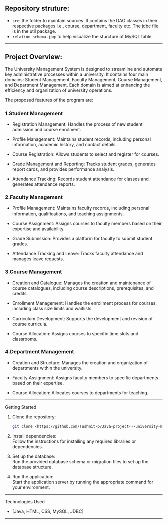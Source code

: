 ## Repository struture:
- `src`: the folder to maintain sources. It contains the DAO classes in their respective packages i.e., course, department, faculty etc. The jdbc file is in the util package.
- `relation schema.jpg`: to help visualize the sturcture of MySQL table

---
## Project Overview:
The University Management System is designed to streamline and automate key administrative processes within a university. It contains four main domains: Student Management, Faculty Management, Course Management, and Department Management. Each domain is aimed at enhancing the efficiency and organization of university operations.


The proposed features of the program are:

### 1.Student Management

- Registration Management: Handles the process of new student admission and course enrolment.

- Profile Management: Maintains student records, including personal information, academic history, and contact details.

- Course Registration: Allows students to select and register for courses.

- Grade Management and Reporting: Tracks student grades, generates report cards, and provides performance analysis.

- Attendance Tracking: Records student attendance for classes and generates attendance reports.



### 2.Faculty Management

- Profile Management: Maintains faculty records, including personal information, qualifications, and teaching assignments.

- Course Assignment: Assigns courses to faculty members based on their expertise and availability.

- Grade Submission: Provides a platform for faculty to submit student grades.

- Attendance Tracking and Leave: Tracks faculty attendance and manages leave requests.



### 3.Course Management

- Creation and Catalogue: Manages the creation and maintenance of course catalogues, including course descriptions, prerequisites, and credits.

- Enrollment Management: Handles the enrollment process for courses, including class size limits and waitlists.

- Curriculum Development: Supports the development and revision of course curricula.

- Course Allocation: Assigns courses to specific time slots and classrooms.



### 4.Department Management

- Creation and Structure: Manages the creation and organization of departments within the university.

- Faculty Assignment: Assigns faculty members to specific departments based on their expertise.

- Course Allocation: Allocates courses to departments for teaching.

---

   Getting Started

1. Clone the repository:  
    ```bash
    git clone <https://github.com/Tushmit-p/Java-project---university-management-system->
    ```

2. Install dependencies:  
    Follow the instructions for installing any required libraries or dependencies.

3. Set up the database:  
    Run the provided database schema or migration files to set up the database structure.

4. Run the application:  
    Start the application server by running the appropriate command for your environment.

---

  Technologies Used
- [Java, HTML, CSS, MySQL, JDBC]

---




